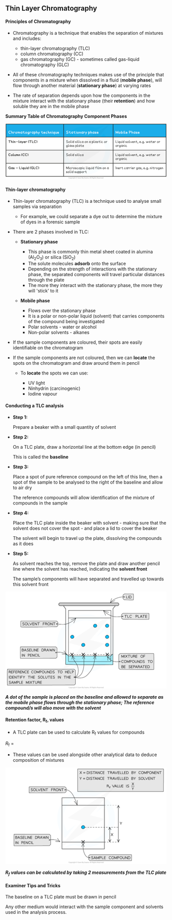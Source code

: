Thin Layer Chromatography
-------------------------

#### Principles of Chromatography

* Chromatography is a technique that enables the separation of mixtures and includes:

  + thin-layer chromatography (TLC)
  + column chromatography (CC)
  + gas chromatography (GC) - sometimes called gas-liquid chromatography (GLC)
* All of these chromatography techniques makes use of the principle that components in a mixture when dissolved in a fluid (<b>mobile phase</b>), will flow through another material (<b>stationary phase</b>) at varying rates
* The rate of separation depends upon how the components in the mixture interact with the stationary phase (their<b> retention</b>) and how soluble they are in the mobile phase

<b>Summary Table of Chromatography Component Phases</b>

![](7.11.1-Summary-Table-of-Chromatography-Component-Phases.png)

#### Thin-layer chromatography

* Thin-layer chromatography (TLC) is a technique used to analyse small samples via separation

  + For example, we could separate a dye out to determine the mixture of dyes in a forensic sample
* There are 2 phases involved in TLC:

  + <b>Stationary phase</b>

    - This phase is commonly thin metal sheet coated in alumina (Al<sub>2</sub>O<sub>3</sub>) or silica (SiO<sub>2</sub>)
    - The solute molecules <b>adsorb</b> onto the surface
    - Depending on the strength of interactions with the stationary phase, the separated components will travel particular distances through the plate
    - The more they interact with the stationary phase, the more they will 'stick' to it
  + <b>Mobile phase</b>

    - Flows over the stationary phase
    - It is a polar or non-polar liquid (solvent) that carries components of the compound being investigated
    - Polar solvents - water or alcohol
    - Non-polar solvents - alkanes
* If the sample components are coloured, their spots are easily identifiable on the chromatogram
* If the sample components are not coloured, then we can <b>locate</b> the spots on the chromatogram and draw around them in pencil

  + To <b>locate</b> the spots we can use:

    - UV light
    - Ninhydrin (carcinogenic)
    - Iodine vapour

#### Conducting a TLC analysis

* <b>Step 1:</b>

  Prepare a beaker with a small quantity of solvent
* <b>Step 2:</b>

  On a TLC plate, draw a horizontal line at the bottom edge (in pencil)

  This is called the <b>baseline</b>
* <b>Step 3:</b>

  Place a spot of pure reference compound on the left of this line, then a spot of the sample to be analysed to the right of the baseline and allow to air dry

  The reference compounds will allow identification of the mixture of compounds in the sample
* <b>Step 4:</b>

  Place the TLC plate inside the beaker with solvent - making sure that the solvent does not cover the spot - and place a lid to cover the beaker

  The solvent will begin to travel up the plate, dissolving the compounds as it does
* <b>Step 5:</b>

  As solvent reaches the top, remove the plate and draw another pencil line where the solvent has reached, indicating the <b>solvent front</b>

  The sample’s components will have separated and travelled up towards this solvent front

![tlc-apparatus-new](tlc-apparatus-new.png)

<i><b>A dot of the sample is placed on the baseline and allowed to separate as the mobile phase flows through the stationary phase; The reference compound/s will also move with the solvent</b></i>

#### Retention factor, R<sub>f</sub>, values

* A TLC plate can be used to calculate R<sub>f</sub> values for compounds

<i>R</i><sub>f</sub> = <math>distance travelled by componentdistance travelled by solvent{"language":"en","fontFamily":"Times New Roman","fontSize":"18"}</math>

* These values can be used alongside other analytical data to deduce composition of mixtures

![Analytical Techniques - Calculating Rf Values, downloadable AS & A Level Chemistry revision notes](8.1-Analytical-Techniques-Calculating-Rf-Values.png)

<i><b>R</b></i><sub><i><b>f</b></i></sub><i><b> values can be calculated by taking 2 measurements from the TLC plate</b></i>

#### Examiner Tips and Tricks

The baseline on a TLC plate must be drawn in pencil

Any other medium would interact with the sample component and solvents used in the analysis process.